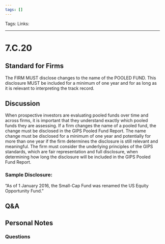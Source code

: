 ```yaml
---
tags: []
---
```

Tags:
Links: 
___
# 7.C.20
## Standard for Firms
The FIRM MUST disclose changes to the name of the POOLED FUND. This disclosure MUST be included for a minimum of one year and for as long as it is relevant to interpreting the track record.
## Discussion
When prospective investors are evaluating pooled funds over time and across firms, it is important that they understand exactly which pooled funds they are assessing. If a firm changes the name of a pooled fund, the change must be disclosed in the GIPS Pooled Fund Report. The name change must be disclosed for a minimum of one year and potentially for more than one year if the firm determines the disclosure is still relevant and meaningful. The firm must consider the underlying principles of the GIPS standards, which are fair representation and full disclosure, when determining how long the disclosure will be included in the GIPS Pooled Fund Report.
### Sample Disclosure:
“As of 1 January 2016, the Small-Cap Fund was renamed the US Equity Opportunity Fund.”
## Q&A

## Personal Notes

### Questions